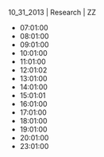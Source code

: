 10_31_2013 | Research | ZZ 
* 07:01:00
* 08:01:00
* 09:01:00
* 10:01:00
* 11:01:00
* 12:01:02
* 13:01:00
* 14:01:00
* 15:01:01
* 16:01:00
* 17:01:00
* 18:01:00
* 19:01:00
* 20:01:00
* 23:01:00
